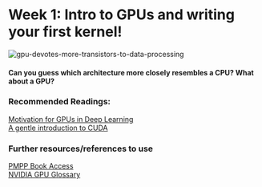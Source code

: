 # Week 1: Intro to GPUs and writing your first kernel!
![gpu-devotes-more-transistors-to-data-processing](https://github.com/user-attachments/assets/e8d43208-5e89-488a-b097-6978803e7392)
#### Can you guess which architecture more closely resembles a CPU? What about a GPU?
### Recommended Readings:
[Motivation for GPUs in Deep Learning](https://horace.io/brrr_intro.html)\
[A gentle introduction to CUDA](https://developer.nvidia.com/blog/even-easier-introduction-cuda/)
### Further resources/references to use
[PMPP Book Access](https://dokumen.pub/qdownload/programming-massively-parallel-processors-a-hands-on-approach-4nbsped-9780323912310.html)\
[NVIDIA GPU Glossary](https://modal.com/gpu-glossary/device-hardware)
